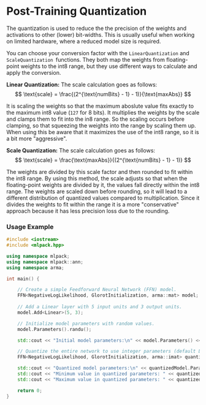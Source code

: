 # Post-Training Quantization

The quantization is used to reduce the  the precision of the weights and activations to other (lower) bit-widths. This is usually useful when working on limited hardware, where a reduced model size is required.

You can choose your conversion factor with the `LinearQuantization` and `ScaleQuantization `functions. They both map the weights from floating-point weights to the int8 range, but they use different ways to calculate and apply the conversion.

**Linear Quantization:**
The scale calculation goes as follows:
$$
\text{scale} = \frac{(2^{\text{numBits} - 1} - 1)}{\text{maxAbs}}
$$

It is scaling the weights so that the maximum aboslute value fits exactly to the maximum int8 value (`127` for 8 bits).
It multiplies the weights by the scale and clamps them to fit into the in8 range. So the scaling occurs before clamping, so that squeezing the weights into the range by scaling them up. 
When using this be aware that it maximizes the use of the int8 range, so it is a bit more "aggressive".

**Scale Quantization:**
The scale calculation goes as follows:
$$
\text{scale} = \frac{\text{maxAbs}}{(2^{\text{numBits} - 1} - 1)}
$$

The weights are divided by this scale factor and then rounded to fit within the int8 range. By using this method, the scale adjusts so  that when the floating-point weights are divided by it, the values fall directly within the int8 range.
The weights are scaled down before rounding, so it will lead to a different distribution of quantized values compared to multiplication. Since it divides the weights to fit within the range it is a more "conservative" approach because it has less precision loss due to the rounding.


### Usage Example

```cpp
#include <iostream>
#include <mlpack.hpp>

using namespace mlpack;
using namespace mlpack::ann;
using namespace arma;

int main() {

    // Create a simple Feedforward Neural Network (FFN) model.
    FFN<NegativeLogLikelihood, GlorotInitialization, arma::mat> model;
    
    // Add a Linear layer with 5 input units and 3 output units.
    model.Add<Linear>(5, 3); 

    // Initialize model parameters with random values.
    model.Parameters().randu();

    std::cout << "Initial model parameters:\n" << model.Parameters() << std::endl;

    // Quantize the entire network to use integer parameters (default Linear Quantization).
    FFN<NegativeLogLikelihood, GlorotInitialization, arma::imat> quantizedModel = model.Quantize<arma::imat>();

    std::cout << "Quantized model parameters:\n" << quantizedModel.Parameters() << std::endl;
    std::cout << "Minimum value in quantized parameters: " << quantizedModel.Parameters().min() << std::endl;
    std::cout << "Maximum value in quantized parameters: " << quantizedModel.Parameters().max() << std::endl;

    return 0;
}
```

